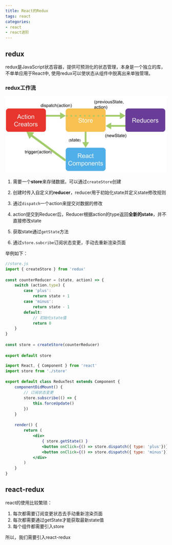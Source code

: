```yaml
---
title: React的Redux
tags: react
categories: 
- react
- react进阶
---
```


## redux

redux是JavaScript状态容器，提供可预测化的状态管理，本身是一个独立的库，不单单应用于React中, 使用redux可以使状态从组件中脱离出来单独管理。

### redux工作流

![image-20200303224717137](./images/image-20200303224717137.png)

1. 需要一个**store**来存储数据，可以通过`createStore`创建

1. 创建时传入自定义的**reducer**，reducer用于初始化state并定义state修改规则
2. 通过`dispatch`一个action来提交对数据的修改
3. action提交到Reducer后，Reducer根据action的type返回**全新的state**，并不直接修改state
4. 获取state通过`getState`方法
5. 通过`store.subcribe`订阅状态变更，手动去重新渲染页面

举例如下：

```js
//store.js
import { createStore } from 'redux'

const counterReducer = (state, action) => {
    switch (action.type) {
        case 'plus':
            return state + 1
        case 'minus':
            return state - 1
        default:
            // 初始化state值
            return 0
    }
}

const store = createStore(counterReducer)

export default store
```

```jsx
import React, { Component } from 'react'
import store from './store'

export default class ReduxTest extends Component {
    componentDidMount() {
        // 订阅状态变更
        store.subscribe(() => {
            this.forceUpdate()
        })
    }

    render() {
        return (
            <div>
                { store.getState() }
                <button onClick={() => store.dispatch({ type: 'plus'})}> + </button>
                <button onClick={() => store.dispatch({ type: 'minus'})}> - </button>
            </div>
        )
    }
}
```

## react-redux

react的使用比较繁琐：

1. 每次都需要订阅变更状态去手动重新渲染页面
2. 每次都需要通过getState才能获取最新state值
3. 每个组件都需要引入store

所以，我们需要引入react-redux

